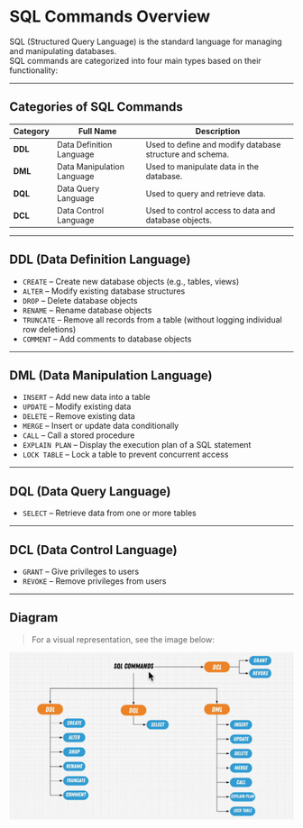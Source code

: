# SQL Commands Overview

SQL (Structured Query Language) is the standard language for managing and manipulating databases.  
SQL commands are categorized into four main types based on their functionality:

---

## Categories of SQL Commands

| Category | Full Name                  | Description                                              |
| -------- | -------------------------- | -------------------------------------------------------- |
| **DDL**  | Data Definition Language   | Used to define and modify database structure and schema. |
| **DML**  | Data Manipulation Language | Used to manipulate data in the database.                 |
| **DQL**  | Data Query Language        | Used to query and retrieve data.                         |
| **DCL**  | Data Control Language      | Used to control access to data and database objects.     |

---

## DDL (Data Definition Language)

- `CREATE` – Create new database objects (e.g., tables, views)
- `ALTER` – Modify existing database structures
- `DROP` – Delete database objects
- `RENAME` – Rename database objects
- `TRUNCATE` – Remove all records from a table (without logging individual row deletions)
- `COMMENT` – Add comments to database objects

---

## DML (Data Manipulation Language)

- `INSERT` – Add new data into a table
- `UPDATE` – Modify existing data
- `DELETE` – Remove existing data
- `MERGE` – Insert or update data conditionally
- `CALL` – Call a stored procedure
- `EXPLAIN PLAN` – Display the execution plan of a SQL statement
- `LOCK TABLE` – Lock a table to prevent concurrent access

---

## DQL (Data Query Language)

- `SELECT` – Retrieve data from one or more tables

---

## DCL (Data Control Language)

- `GRANT` – Give privileges to users
- `REVOKE` – Remove privileges from users

---

## Diagram

> For a visual representation, see the image below:

![SQL Commands Diagram](./sqlCommands.png)
